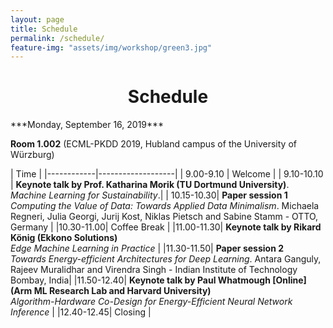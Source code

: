 ```yaml
---
layout: page
title: Schedule
permalink: /schedule/
feature-img: "assets/img/workshop/green3.jpg"
---
```


<h1 style="text-align: center">Schedule</h1>
***Monday, September 16, 2019***  

**Room 1.002** (ECML-PKDD 2019, Hubland campus of the University of Würzburg)


| Time                           |
|------------|-------------------|
| 9.00-9.10  | Welcome           |
| 9.10-10.10 | **Keynote talk by Prof. Katharina Morik (TU Dortmund University)**. <br/>*Machine Learning for Sustainability*.|
| 10.15-10.30| **Paper session 1** <br/> *Computing the Value of Data: Towards Applied Data Minimalism*. Michaela Regneri, Julia Georgi, Jurij Kost, Niklas Pietsch and Sabine Stamm - OTTO, Germany  |
|10.30-11.00| Coffee Break |
|11.00-11.30| **Keynote talk by Rikard König (Ekkono Solutions)** <br/> *Edge Machine Learning in Practice* |
|11.30-11.50| **Paper session 2** <br/> *Towards Energy-efficient Architectures for Deep Learning*. Antara Ganguly, Rajeev Muralidhar and Virendra Singh - Indian Institute of Technology Bombay, India|
|11.50-12.40| **Keynote talk by Paul Whatmough [Online] (Arm ML Research Lab and Harvard University)** <br/> *Algorithm-Hardware Co-Design for Energy-Efficient Neural Network Inference*  |
|12.40-12.45| Closing |
